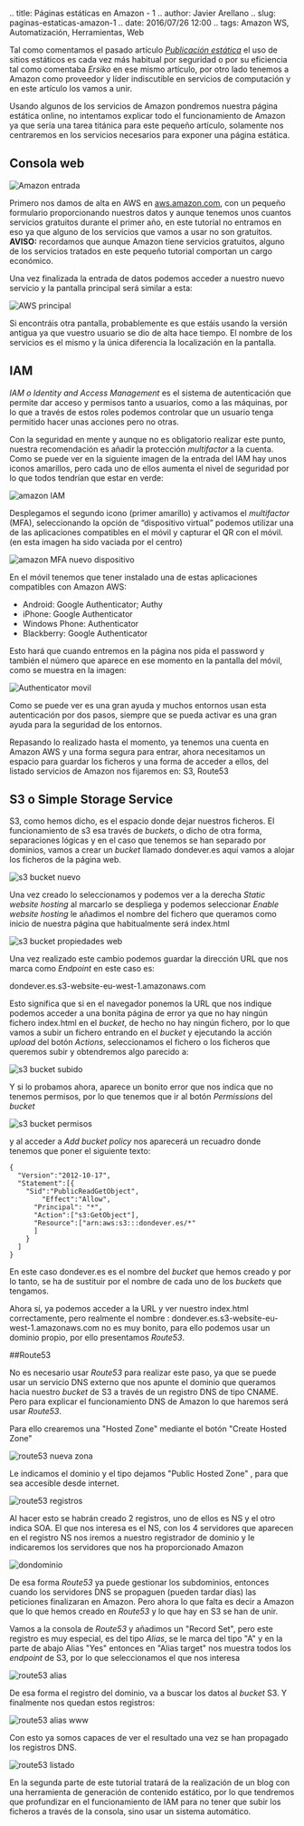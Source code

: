 .. title: Páginas estáticas en Amazon - 1
.. author: Javier Arellano
.. slug: paginas-estaticas-amazon-1
.. date: 2016/07/26 12:00
.. tags: Amazon WS, Automatización, Herramientas, Web

Tal como comentamos el pasado artículo [*Publicación estática*](http://www.entredevyops.es/posts/publicacion-estatica.html) el uso de sitios estáticos es cada vez más habitual por seguridad o por su eficiencia tal como comentaba *Ersiko* en ese mismo artículo, por otro lado tenemos a Amazon como proveedor y líder indiscutible en servicios de computación y en este artículo los vamos a unir.

<!-- TEASER_END -->

Usando algunos de los servicios de Amazon pondremos nuestra página estática online, no intentamos explicar todo el funcionamiento de Amazon ya que sería una tarea titánica para este pequeño artículo, solamente nos centraremos en los servicios necesarios para exponer una página estática.

## Consola web

<img src='/images/paginas-estaticas-amazon-1.png' class='border align-center' alt='Amazon entrada' />

Primero nos damos de alta en AWS en [aws.amazon.com](https://aws.amazon.com/), con un pequeño formulario proporcionando nuestros datos y aunque tenemos unos cuantos servicios gratuitos durante el primer año, en este tutorial no entramos en eso ya que alguno de los servicios que vamos a usar no son gratuitos. **AVISO:** recordamos que aunque Amazon tiene servicios gratuitos, alguno de los servicios tratados en este pequeño tutorial comportan un cargo económico. 

Una vez finalizada la entrada de datos podemos acceder a nuestro nuevo servicio y la pantalla principal será similar a esta:

<img src='/images/paginas-estaticas-amazon-3.png' class='border align-center' alt='AWS principal' />

Si encontráis otra pantalla, probablemente es que estáis usando la versión antigua ya que vuestro usuario se dio de alta hace tiempo. El nombre de los servicios es el mismo y la única diferencia la localización en la pantalla. 

## IAM

*IAM o Identity and Access Management* es el sistema de autenticación que permite dar acceso y permisos tanto a usuarios, como a las máquinas, por lo que a través de estos roles podemos controlar que un usuario tenga permitido hacer unas acciones pero no otras.

Con la seguridad en mente y aunque no es obligatorio realizar este punto, nuestra recomendación es añadir la protección *multifactor* a la cuenta. Como se puede ver en la siguiente imagen de la entrada del IAM hay unos iconos amarillos, pero cada uno de ellos aumenta el nivel de seguridad por lo que todos tendrían que estar en verde:  

<img src='/images/paginas-estaticas-amazon-4.png' class='border align-center' alt='amazon IAM' />

Desplegamos el segundo icono (primer amarillo) y activamos el *multifactor* (MFA), seleccionando la opción de “dispositivo virtual” podemos utilizar una de las aplicaciones compatibles en el móvil y capturar el QR con el móvil. (en esta imagen ha sido vaciada por el centro) 

<img src='/images/paginas-estaticas-amazon-5.png' class='border align-center' alt='amazon MFA nuevo dispositivo' />

En el móvil tenemos que tener instalado una de estas aplicaciones compatibles con Amazon AWS:

- Android: Google Authenticator;  Authy
- iPhone: Google Authenticator
- Windows Phone: Authenticator
- Blackberry: Google Authenticator

Esto hará que cuando entremos en la página nos pida el password y también el número que aparece en ese momento en la pantalla del móvil, como se muestra en la imagen:

<img src='/images/paginas-estaticas-amazon-6.png' class='border align-center' alt='Authenticator movil' />

Como se puede ver es una gran ayuda y muchos entornos usan esta autenticación por dos pasos, siempre que se pueda activar es una gran ayuda para la seguridad de los entornos.

Repasando lo realizado hasta el momento, ya tenemos una cuenta en Amazon AWS y una forma segura para entrar, ahora necesitamos un espacio para guardar los ficheros y una forma de acceder a ellos, del listado servicios de Amazon nos fijaremos en: S3, Route53 


## S3 o Simple Storage Service

S3, como hemos dicho, es el espacio donde dejar nuestros ficheros. El funcionamiento de s3 esa través de *buckets*, o dicho de otra forma, separaciones lógicas y en el caso que tenemos se han separado por dominios, vamos a crear un *bucket* llamado dondever.es aquí vamos a alojar los ficheros de la página web.

<img src='/images/paginas-estaticas-amazon-7.png' class='border align-center' alt='s3 bucket nuevo' />

Una vez creado lo seleccionamos y podemos ver a la derecha *Static website hosting* al marcarlo se despliega y podemos seleccionar *Enable website hosting* le añadimos el nombre del fichero que queramos como inicio de nuestra página que habitualmente será index.html 

<img src='/images/paginas-estaticas-amazon-8.png' class='border align-center' alt='s3 bucket propiedades web' />

Una vez realizado este cambio podemos guardar la dirección URL que nos marca como *Endpoint* en este caso es:

dondever.es.s3-website-eu-west-1.amazonaws.com

Esto significa que si en el navegador ponemos la URL que nos indique podemos acceder a una bonita página de error ya que no hay ningún fichero index.html en el *bucket*, de hecho no hay ningún fichero, por lo que vamos a subir un fichero entrando en el *bucket* y ejecutando la acción *upload* del botón *Actions*, seleccionamos el fichero o los ficheros que queremos subir y obtendremos algo parecido a:

<img src='/images/paginas-estaticas-amazon-9.png' class='border align-center' alt='s3 bucket subido' />

Y si lo probamos ahora, aparece un bonito error que nos indica que no tenemos permisos, por lo que tenemos que ir al botón *Permissions* del *bucket*

<img src='/images/paginas-estaticas-amazon-10.png' class='border align-center' alt='s3 bucket permisos' />
 
y al acceder a *Add bucket policy* nos aparecerá un recuadro donde tenemos que poner el siguiente texto:

```
{
  "Version":"2012-10-17",
  "Statement":[{
	"Sid":"PublicReadGetObject",
        "Effect":"Allow",
	  "Principal": "*",
      "Action":["s3:GetObject"],
      "Resource":["arn:aws:s3:::dondever.es/*"
      ]
    }
  ]
}
```

En este caso dondever.es es el nombre del *bucket* que hemos creado y por lo tanto, se ha de sustituir por el nombre de cada uno de los *buckets* que tengamos. 

Ahora sí, ya podemos acceder a la URL y ver nuestro index.html correctamente, pero realmente el nombre : dondever.es.s3-website-eu-west-1.amazonaws.com no es muy bonito, para ello podemos usar un dominio propio, por ello presentamos *Route53*.

##Route53

No es necesario usar *Route53* para realizar este paso, ya que se puede usar un servicio DNS externo que nos apunte el dominio que queramos hacia nuestro *bucket* de S3 a través de un registro DNS de tipo CNAME. Pero para explicar el funcionamiento DNS de Amazon lo que haremos será usar *Route53*.

Para ello crearemos una "Hosted Zone" mediante el botón "Create Hosted Zone"

<img src='/images/paginas-estaticas-amazon-11.png' class='border align-center' alt='route53 nueva zona' />

Le indicamos el dominio y el tipo dejamos "Public Hosted Zone" , para que sea accesible desde internet.

<img src='/images/paginas-estaticas-amazon-12.png' class='border align-center' alt='route53 registros' />

Al hacer esto se habrán creado 2 registros, uno de ellos es NS y el otro indica SOA. El que nos interesa es el NS, con los 4 servidores que aparecen en el registro NS nos iremos a nuestro registrador de dominio y le indicaremos los servidores que nos ha proporcionado Amazon

<img src='/images/paginas-estaticas-amazon-13.png' class='border align-center' alt='dondominio' />

De esa forma *Route53* ya puede gestionar los subdominios, entonces cuando los servidores DNS se propaguen (pueden tardar días) las peticiones finalizaran en Amazon. Pero ahora lo que falta es decir a Amazon que lo que hemos creado en *Route53* y lo que hay en S3 se han de unir.

Vamos a la consola de *Route53* y añadimos un "Record Set", pero este registro es  muy especial, es del tipo *Alias*, se le marca del tipo "A" y en la parte de abajo Alias "Yes" entonces en "Alias target" nos muestra todos los *endpoint* de S3, por lo que seleccionamos el que nos interesa

<img src='/images/paginas-estaticas-amazon-14.png' class='border align-center' alt='route53 alias' />

De esa forma el registro del dominio, va a buscar los datos al *bucket* S3. Y finalmente nos quedan estos registros:

<img src='/images/paginas-estaticas-amazon-15.png' class='border align-center' alt='route53 alias www' />

Con esto ya somos capaces de ver el resultado una vez se han propagado los registros DNS.

<img src='/images/paginas-estaticas-amazon-16.png' class='border align-center' alt='route53 listado' />

En la segunda parte de este tutorial tratará de la realización de un blog con una herramienta de generación de contenido estático, por lo que tendremos que profundizar en el funcionamiento de IAM para no tener que subir los ficheros a través de la consola, sino usar un sistema automático.
